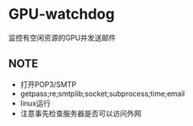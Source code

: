 # GPU-watchdog
监控有空闲资源的GPU并发送邮件

## NOTE
* 打开POP3/SMTP
* getpass;re;smtplib;socket;subprocess;time;email
* linux运行
* 注意事先检查服务器是否可以访问外网
